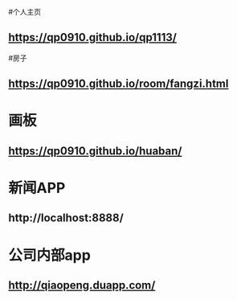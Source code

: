 #个人主页
## https://qp0910.github.io/qp1113/

#房子
## https://qp0910.github.io/room/fangzi.html

# 画板
## https://qp0910.github.io/huaban/

# 新闻APP
## http://localhost:8888/

# 公司内部app
## http://qiaopeng.duapp.com/

